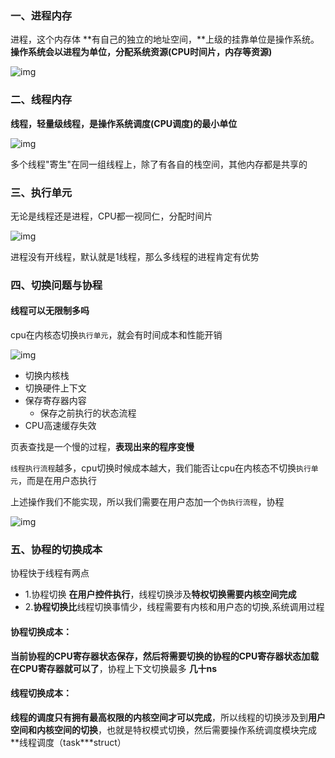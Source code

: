 ### 一、进程内存

进程，这个内存体 **有自己的独立的地址空间，**上级的挂靠单位是操作系统。  **操作系统会以进程为单位，分配系统资源(CPU时间片，内存等资源)**

![img](https://www.topgoer.cn/uploads/golangxiuyang/images/152-%E8%BF%9B%E7%A8%8B%E7%BA%BF%E7%A8%8B1.jpeg)

### 二、线程内存

**线程，轻量级线程，是操作系统调度(CPU调度)的最小单位**

![img](https://www.topgoer.cn/uploads/golangxiuyang/images/153-%E8%BF%9B%E7%A8%8B%E7%BA%BF%E7%A8%8B2.jpeg)

多个线程"寄生"在同一组线程上，除了有各自的栈空间，其他内存都是共享的

### 三、执行单元

无论是线程还是进程，CPU都一视同仁，分配时间片

![img](https://www.topgoer.cn/uploads/golangxiuyang/images/154-%E8%BF%9B%E7%A8%8B%E7%BA%BF%E7%A8%8B3.jpeg)

进程没有开线程，默认就是1线程，那么多线程的进程肯定有优势

### 四、切换问题与协程

#### 线程可以无限制多吗

cpu在内核态切换`执行单元`，就会有时间成本和性能开销

![img](https://www.topgoer.cn/uploads/golangxiuyang/images/156-%E8%BF%9B%E7%A8%8B%E7%BA%BF%E7%A8%8B5.jpeg)

- 切换内核栈
- 切换硬件上下文
- 保存寄存器内容
  - 保存之前执行的状态流程
- CPU高速缓存失效

页表查找是一个慢的过程，**表现出来的程序变慢**

`线程执行流程`越多，cpu切换时候成本越大，我们能否让cpu在内核态不切换`执行单元`，而是在用户态执行

上述操作我们不能实现，所以我们需要在用户态加一个`伪执行流程`，协程

![img](https://www.topgoer.cn/uploads/golangxiuyang/images/157-%E8%BF%9B%E7%A8%8B%E7%BA%BF%E7%A8%8B6.jpeg)

### 五、协程的切换成本

协程快于线程有两点

- 1.协程切换 **在用户控件执行**，线程切换涉及**特权切换需要内核空间完成**
- 2.**协程切换比**线程切换事情少，线程需要有内核和用户态的切换,系统调用过程

#### 协程切换成本：

**当前协程的CPU寄存器状态保存，然后将需要切换的协程的CPU寄存器状态加载在CPU寄存器就可以了**，协程上下文切换最多 **几十ns**

#### 线程切换成本：

**线程的调度只有拥有最高权限的内核空间才可以完成**，所以线程的切换涉及到**用户空间和内核空间的切换**，也就是特权模式切换，然后需要操作系统调度模块完成**线程调度（task\***struct）









